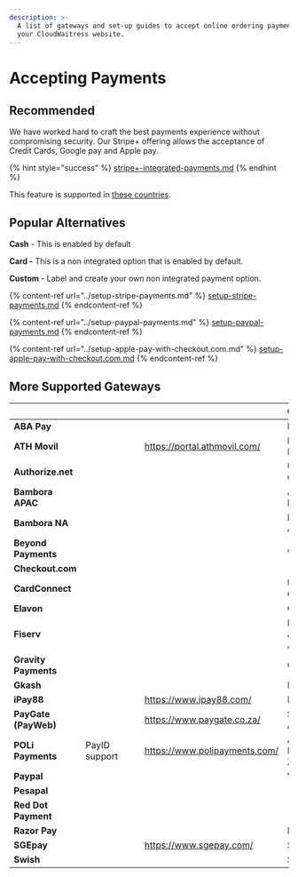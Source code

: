 ```yaml
---
description: >-
  A list of gateways and set-up guides to accept online ordering payments on
  your CloudWaitress website.
---
```


# Accepting Payments

## Recommended

We have worked hard to craft the best payments experience without compromising security. Our Stripe+ offering allows the acceptance of Credit Cards, Google pay and Apple pay.

{% hint style="success" %}
[stripe+-integrated-payments.md](../stripe+-integrated-payments.md "mention")
{% endhint %}

This feature is supported in [these countries](https://stripe.com/global).

## Popular Alternatives

**Cash** - This is enabled by default

**Card -** This is a non integrated option that is enabled by default.

**Custom** - Label and create your own non integrated payment option.

{% content-ref url="../setup-stripe-payments.md" %}
[setup-stripe-payments.md](../setup-stripe-payments.md)
{% endcontent-ref %}

{% content-ref url="../setup-paypal-payments.md" %}
[setup-paypal-payments.md](../setup-paypal-payments.md)
{% endcontent-ref %}

{% content-ref url="../setup-apple-pay-with-checkout.com.md" %}
[setup-apple-pay-with-checkout.com.md](../setup-apple-pay-with-checkout.com.md)
{% endcontent-ref %}

## More Supported Gateways

<table data-card-size="large" data-view="cards"><thead><tr><th></th><th></th><th data-type="files"></th><th data-type="content-ref"></th><th data-type="content-ref"></th><th>Countries</th></tr></thead><tbody><tr><td><strong>ABA Pay</strong></td><td></td><td></td><td></td><td></td><td>Indonesia</td></tr><tr><td><strong>ATH Movil</strong></td><td></td><td></td><td></td><td><a href="https://portal.athmovil.com/">https://portal.athmovil.com/</a></td><td>Puerto Rico</td></tr><tr><td><strong>Authorize.net</strong></td><td></td><td></td><td></td><td></td><td>USA, Canada</td></tr><tr><td><strong>Bambora APAC</strong></td><td></td><td></td><td></td><td></td><td>Asia Pacific</td></tr><tr><td><strong>Bambora NA</strong></td><td></td><td></td><td></td><td></td><td>North America</td></tr><tr><td><strong>Beyond Payments</strong></td><td></td><td></td><td></td><td></td><td>Australia</td></tr><tr><td><strong>Checkout.com</strong></td><td></td><td></td><td></td><td></td><td></td></tr><tr><td><strong>CardConnect</strong></td><td></td><td></td><td></td><td></td><td>USA, Canada</td></tr><tr><td><strong>Elavon</strong></td><td></td><td></td><td></td><td></td><td>Canada</td></tr><tr><td><strong>Fiserv</strong></td><td></td><td></td><td></td><td></td><td>North America, APAC</td></tr><tr><td><strong>Gravity Payments</strong></td><td></td><td></td><td></td><td></td><td>Canada</td></tr><tr><td><strong>Gkash</strong></td><td></td><td></td><td></td><td></td><td>Indonesia</td></tr><tr><td><strong>iPay88</strong></td><td></td><td></td><td></td><td><a href="https://www.ipay88.com/">https://www.ipay88.com/</a></td><td>Malaysia</td></tr><tr><td><strong>PayGate (PayWeb)</strong></td><td></td><td></td><td></td><td><a href="https://www.paygate.co.za/">https://www.paygate.co.za/</a></td><td>South Africa</td></tr><tr><td><strong>POLi Payments</strong></td><td>PayID support</td><td></td><td></td><td><a href="https://www.polipayments.com/">https://www.polipayments.com/</a></td><td>Australia, New Zealand</td></tr><tr><td><strong>Paypal</strong></td><td></td><td></td><td></td><td></td><td>Various</td></tr><tr><td><strong>Pesapal</strong></td><td></td><td></td><td></td><td></td><td></td></tr><tr><td><strong>Red Dot Payment</strong></td><td></td><td></td><td></td><td></td><td></td></tr><tr><td><strong>Razor Pay</strong></td><td></td><td></td><td></td><td></td><td>India</td></tr><tr><td><strong>SGEpay</strong></td><td></td><td></td><td></td><td><a href="https://www.sgepay.com/">https://www.sgepay.com/</a></td><td>Singapore</td></tr><tr><td><strong>Swish</strong></td><td></td><td></td><td></td><td></td><td>Sweden</td></tr></tbody></table>


